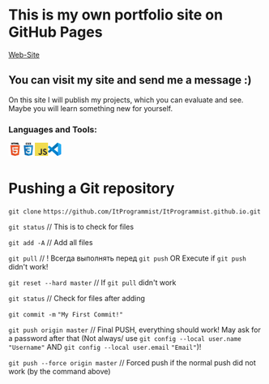 # This is my own portfolio site on GitHub Pages
<a href="https://itprogrammist.github.io/">Web-Site</a>

## You can visit my site and send me a message :)
On this site I will publish my projects, which you can evaluate and see. Maybe you will learn something new for yourself.


### Languages and Tools:
<img align="left" alt="HTML5" width="26px" src="https://raw.githubusercontent.com/github/explore/80688e429a7d4ef2fca1e82350fe8e3517d3494d/topics/html/html.png" />
<img align="left" alt="CSS3" width="26px" src="https://raw.githubusercontent.com/github/explore/80688e429a7d4ef2fca1e82350fe8e3517d3494d/topics/css/css.png" />
<img align="left" alt="JavaScript" width="26px" src="https://raw.githubusercontent.com/github/explore/80688e429a7d4ef2fca1e82350fe8e3517d3494d/topics/javascript/javascript.png" />
<img align="left" alt="Visual Studio Code" width="26px" src="https://raw.githubusercontent.com/github/explore/80688e429a7d4ef2fca1e82350fe8e3517d3494d/topics/visual-studio-code/visual-studio-code.png" /><br /><br />

# Pushing a Git repository
`git clone`  `https://github.com/ItProgrammist/ItProgrammist.github.io.git`


`git status` // This is to check for files

`git add -A` // Add all files

`git pull` // ! Всегда выполнять перед `git push` OR Execute if `git push` didn't work!

`git reset --hard master` // If `git pull` didn't work

`git status` // Check for files after adding

`git commit -m`  `"My First Commit!"`

`git push origin master` // Final PUSH, everything should work! May ask for a password after that (Not always/ use `git config --local user.name` `"Username"` AND `git config --local user.email` `"Email"`)!

`git push --force origin master` // Forced push if the normal push did not work (by the command above)
